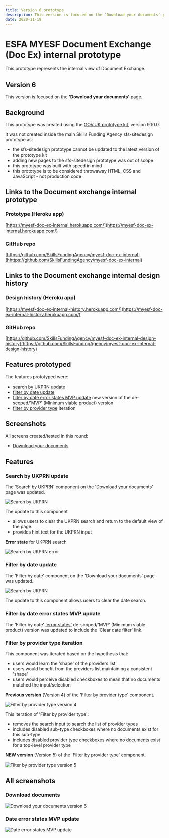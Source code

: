 ```yaml
---
title: Version 6 prototype
description: This version is focused on the 'Download your documents' page.
date: 2020-11-18
---
```


# ESFA MYESF Document Exchange (Doc Ex) internal prototype

This prototype represents the internal view of Document Exchange.

## Version 6

This version is focused on the **'Download your documents'** page.

## Background

This prototype was created using the [GOV.UK prototype kit](https://govuk-prototype-kit.herokuapp.com/docs), version 9.10.0.

It was not created inside the main Skills Funding Agency sfs-sitedesign prototype as:

* the sfs-sitedesign prototype cannot be updated to the latest version of the prototype kit
* adding new pages to the sfs-sitedesign prototype was out of scope
* this prototype was built with speed in mind
* this prototype is to be considered throwaway HTML, CSS and JavaScript - not production code

## Links to the Document exchange internal prototype

### Prototype (Heroku app) ###
[https://myesf-doc-ex-internal.herokuapp.com/](https://myesf-doc-ex-internal.herokuapp.com/)

### GitHub repo ###
[https://github.com/SkillsFundingAgency/myesf-doc-ex-internal](hhttps://github.com/SkillsFundingAgency/myesf-doc-ex-internal)

## Links to the Document exchange internal design history

### Design history (Heroku app) ###
[https://myesf-doc-ex-internal-history.herokuapp.com/](https://myesf-doc-ex-internal-history.herokuapp.com/)

### GitHub repo ###
[https://github.com/SkillsFundingAgency/myesf-doc-ex-internal-design-history](https://github.com/SkillsFundingAgency/myesf-doc-ex-internal-design-history)

## Features prototyped

The features prototyped were:

* [search by UKPRN update](#search-by-ukprn-update)
* [filter by date update](#filter-by-date-update)
* [filter by date error states MVP update](#filter-by-date-error-states-mvp-update) new version of the de-scoped/'MVP' (Minimum viable product) version
* [filter by provider type](#filter-by-provider-type-iteration) iteration

## Screenshots

All screens created/tested in this round:

* [Download your documents](#download-documents)

## Features

### Search by UKPRN update

The 'Search by UKPRN' component on the 'Download your documents' page was updated.

![Search by UKPRN](../../assets/images/v6/ukprn-search.png)

The update to this component
* allows users to clear the UKPRN search and return to the default view of the page.
* provides hint text for the UKPRN input

**Error state** for UKPRN search

![Search by UKPRN error](../../assets/images/v6/ukprn-search-error.png)

### Filter by date update

The 'Filter by date' component on the 'Download your documents' page was updated.

![Search by UKPRN](../../assets/images/v6/date-filter-update.png)

The update to this component allows users to clear the date search.

### Filter by date error states MVP update

The 'Filter by date' ['error states'](#date-error-states-mvp-update) de-scoped/'MVP' (Minimum viable product) version was updated to include the 'Clear date filter' link.

### Filter by provider type iteration

This component was iterated based on the hypothesis that:

* users would learn the 'shape' of the providers list
* users would benefit from the providers list maintaining a consistent 'shape'
* users would perceive disabled checkboxes to mean that no documents matched the input/selection

**Previous version** (Version 4) of the 'Filter by provider type' component.

![Filter by provider type version 4](../../assets/images/v5/filter-by-provider-type-v4.png)

This iteration of 'Filter by provider type':

* removes the search input to search the list of provider types
* includes disabled sub-type checkboxes where no documents exist for this sub-type
* includes disabled provider type checkboxes where no documents exist for a top-level provider type

**NEW version** (Version 5) of the 'Filter by provider type' component.

![Filter by provider type version 5](../../assets/images/v6/filter-by-provider-type-v5.png)

## All screenshots

### Download documents
![Download your documents version 6](../../assets/images/v6/download-documents-v6.png)

### Date error states MVP update
![Date error states MVP update](../../assets/images/v6/date-error-states-mvp-v2.png)